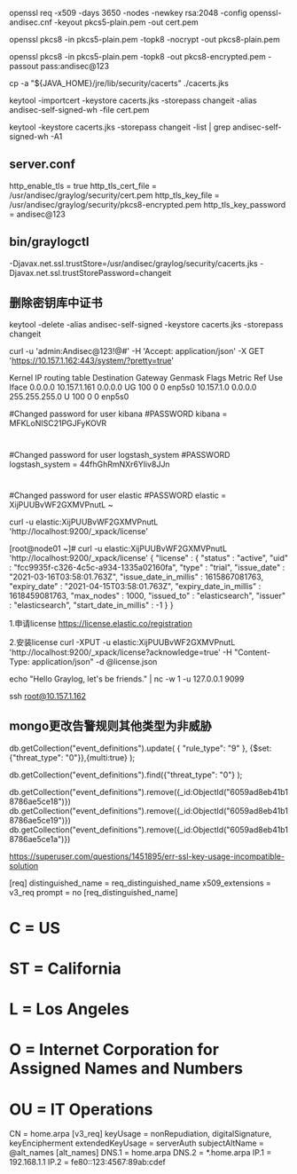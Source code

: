 
openssl req -x509 -days 3650 -nodes -newkey rsa:2048 -config openssl-andisec.cnf -keyout pkcs5-plain.pem -out cert.pem

openssl pkcs8 -in pkcs5-plain.pem -topk8 -nocrypt -out pkcs8-plain.pem

openssl pkcs8 -in pkcs5-plain.pem -topk8 -out pkcs8-encrypted.pem -passout pass:andisec@123

cp -a "${JAVA_HOME}/jre/lib/security/cacerts" ./cacerts.jks

keytool -importcert -keystore cacerts.jks -storepass changeit -alias andisec-self-signed-wh -file cert.pem

keytool -keystore cacerts.jks -storepass changeit -list | grep andisec-self-signed-wh -A1

## server.conf
http_enable_tls = true
http_tls_cert_file = /usr/andisec/graylog/security/cert.pem
http_tls_key_file = /usr/andisec/graylog/security/pkcs8-encrypted.pem
http_tls_key_password = andisec@123

## bin/graylogctl
-Djavax.net.ssl.trustStore=/usr/andisec/graylog/security/cacerts.jks -Djavax.net.ssl.trustStorePassword=changeit

## 删除密钥库中证书
keytool -delete -alias andisec-self-signed -keystore cacerts.jks -storepass changeit


curl -u 'admin:Andisec@123!@#' -H 'Accept: application/json' -X GET 'https://10.157.1.162:443/system/?pretty=true'


Kernel IP routing table
Destination     Gateway         Genmask         Flags Metric Ref    Use Iface
0.0.0.0         10.157.1.161    0.0.0.0         UG    100    0        0 enp5s0
10.157.1.0      0.0.0.0         255.255.255.0   U     100    0        0 enp5s0


#Changed password for user kibana
#PASSWORD kibana = MFKLoNISC21PGJFyKOVR
#
#Changed password for user logstash_system
#PASSWORD logstash_system = 44fhGhRmNXr6Yliv8JJn
#
#Changed password for user elastic
#PASSWORD elastic = XijPUUBvWF2GXMVPnutL
~

curl -u elastic:XijPUUBvWF2GXMVPnutL 'http://localhost:9200/_xpack/license'

[root@node01 ~]# curl -u elastic:XijPUUBvWF2GXMVPnutL 'http://localhost:9200/_xpack/license'
{
  "license" : {
    "status" : "active",
    "uid" : "fcc9935f-c326-4c5c-a934-1335a02160fa",
    "type" : "trial",
    "issue_date" : "2021-03-16T03:58:01.763Z",
    "issue_date_in_millis" : 1615867081763,
    "expiry_date" : "2021-04-15T03:58:01.763Z",
    "expiry_date_in_millis" : 1618459081763,
    "max_nodes" : 1000,
    "issued_to" : "elasticsearch",
    "issuer" : "elasticsearch",
    "start_date_in_millis" : -1
  }
}

1.申请license
https://license.elastic.co/registration

2.安装license
curl -XPUT -u elastic:XijPUUBvWF2GXMVPnutL 'http://localhost:9200/_xpack/license?acknowledge=true' -H "Content-Type: application/json" -d @license.json

echo "Hello Graylog, let's be friends." | nc -w 1 -u 127.0.0.1 9099

ssh root@10.157.1.162


## mongo更改告警规则其他类型为非威胁

db.getCollection("event_definitions").update( { "rule_type": "9" }, {$set:{"threat_type": "0"}},{multi:true} );

db.getCollection("event_definitions").find({"threat_type": "0"} );


db.getCollection("event_definitions").remove({_id:ObjectId("6059ad8eb41b18786ae5ce18")})
db.getCollection("event_definitions").remove({_id:ObjectId("6059ad8eb41b18786ae5ce19")})
db.getCollection("event_definitions").remove({_id:ObjectId("6059ad8eb41b18786ae5ce1a")})




https://superuser.com/questions/1451895/err-ssl-key-usage-incompatible-solution

[req]
distinguished_name = req_distinguished_name
x509_extensions = v3_req
prompt = no
[req_distinguished_name]
# C = US
# ST = California
# L = Los Angeles
# O = Internet Corporation for Assigned Names and Numbers
# OU = IT Operations
CN = home.arpa
[v3_req]
keyUsage = nonRepudiation, digitalSignature, keyEncipherment
extendedKeyUsage = serverAuth
subjectAltName = @alt_names
[alt_names]
DNS.1 = home.arpa
DNS.2 = *.home.arpa
IP.1 = 192.168.1.1
IP.2 = fe80::123:4567:89ab:cdef